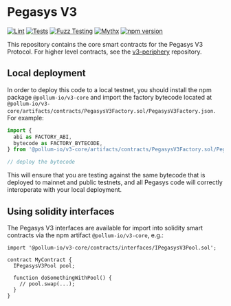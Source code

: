 # Pegasys V3

[![Lint](https://github.com/pegasys-fi/v3-core/actions/workflows/lint.yml/badge.svg)](https://github.com/pegasys-fi/v3-core/actions/workflows/lint.yml)
[![Tests](https://github.com/pegasys-fi/v3-core/actions/workflows/tests.yml/badge.svg)](https://github.com/pegasys-fi/v3-core/actions/workflows/tests.yml)
[![Fuzz Testing](https://github.com/pegasys-fi/v3-core/actions/workflows/fuzz-testing.yml/badge.svg)](https://github.com/pegasys-fi/v3-core/actions/workflows/fuzz-testing.yml)
[![Mythx](https://github.com/pegasys-fi/v3-core/actions/workflows/mythx.yml/badge.svg)](https://github.com/pegasys-fi/v3-core/actions/workflows/mythx.yml)
[![npm version](https://img.shields.io/npm/v/@pollum-io/v3-core/latest.svg)](https://www.npmjs.com/package/@pollum-io/v3-core/v/latest)

This repository contains the core smart contracts for the Pegasys V3 Protocol.
For higher level contracts, see the [v3-periphery](https://github.com/pegasys-fi/v3-periphery)
repository.

## Local deployment

In order to deploy this code to a local testnet, you should install the npm package
`@pollum-io/v3-core`
and import the factory bytecode located at
`@pollum-io/v3-core/artifacts/contracts/PegasysV3Factory.sol/PegasysV3Factory.json`.
For example:

```typescript
import {
  abi as FACTORY_ABI,
  bytecode as FACTORY_BYTECODE,
} from '@pollum-io/v3-core/artifacts/contracts/PegasysV3Factory.sol/PegasysV3Factory.json'

// deploy the bytecode
```

This will ensure that you are testing against the same bytecode that is deployed to
mainnet and public testnets, and all Pegasys code will correctly interoperate with
your local deployment.

## Using solidity interfaces

The Pegasys V3 interfaces are available for import into solidity smart contracts
via the npm artifact `@pollum-io/v3-core`, e.g.:

```solidity
import '@pollum-io/v3-core/contracts/interfaces/IPegasysV3Pool.sol';

contract MyContract {
  IPegasysV3Pool pool;

  function doSomethingWithPool() {
    // pool.swap(...);
  }
}

```
